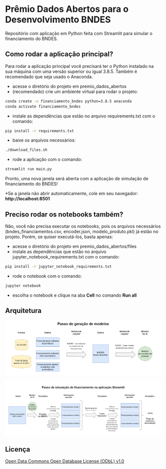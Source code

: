 # Prêmio Dados Abertos para o Desenvolvimento BNDES

Repositório com aplicação em Python feita com Streamlit para simular o financiamento do BNDES.

## Como rodar a aplicação principal?

Para rodar a aplicação principal você precisará ter o Python instalado na sua máquina com uma versão superior ou igual 3.8.5.
Também é recomendado que seja usado o Anaconda.

- acesse o diretório do projeto em premio_dados_abertos
- (recomendado) crie um ambiente virtual para rodar o projeto:
```bash
conda create -n financiamento_bndes python=3.8.5 anaconda
conda activate financiamento_bndes
```
- instale as dependências que estão no arquivo requirements.txt com o comando:

```bash
pip install -r requirements.txt
```

- baixe os arquivos necessários:
```bash
./download_files.sh
```

- rode a aplicação com o comando:
```bash
streamlit run main.py
```
Pronto, uma nova janela será aberta com a aplicação de simulação de financiamento do BNDES!

*Se a janela não abrir automaticamente, cole em seu navegador: **http://localhost:8501**

## Preciso rodar os notebooks também?

Não, você não precisa executar os notebooks, pois os arquivos necessários (bndes_financiamentos.csv, encoder.json, modelo_produto.pkl) já estão no projeto. Porém, se quiser executá-los, basta apenas:
- acesse o diretório do projeto em premio_dados_abertos/files
- instale as dependências que estão no arquivo jupyter_notebook_requirements.txt com o comando:
```bash
pip install -r jupyter_notebook_requirements.txt
```
- rode o notebook com o comando:
```bash
jupyter notebook
```
- escolha o notebook e clique na aba **Cell** no comando **Run all**

## Arquitetura

![Modelo BNDES](files/images/gerar_modelo_bndes.png?raw=true "Title")

![Simulação de financiamento](files/images/simulacao_financiamento_bndes.png?raw=true "Title")

## Licença
[Open Data Commons Open Database License (ODbL) v1.0](https://opendatacommons.org/licenses/odbl/1-0/)